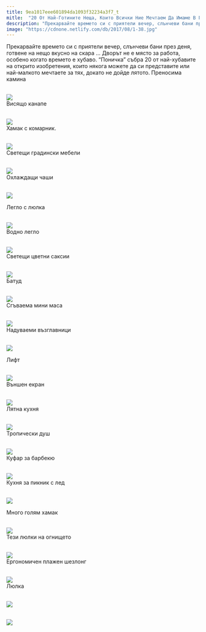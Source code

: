 ```yaml
---
title: 9ea1017eee601894da1093f32234a3f7_t
mitle:  "20 От Най-Готините Неща, Които Всички Ние Мечтаем Да Имаме В Градината Си!"
description: "Прекарвайте времето си с приятели вечер, слънчеви бани през деня, готвене на нещо вкусно на скара ... Дворът не е място за работа, особено когато времето е хубаво. &qout;Пон"
image: "https://cdnone.netlify.com/db/2017/08/1-38.jpg"
---
```


 <p>Прекарвайте времето си с приятели вечер, слънчеви бани през деня, готвене на нещо вкусно на скара … Дворът не е място за работа, особено когато времето е хубаво. “Поничка” събра 20 от най-хубавите на открито изобретения, които някога можете да си представите или най-малкото мечтаете за тях, докато не дойде лятото. Преносима камина</p>       <p> <br/><img src="https://cdnone.netlify.com/db/2017/08/1-38.jpg"/><br/> Висящо канапе</p> <p> <br/><img src="https://cdnone.netlify.com/db/2017/08/2-39.jpg"/><br/> Хамак с комарник.</p> <p> <br/><img src="https://cdnone.netlify.com/db/2017/08/3-43.jpg"/><br/> Светещи градински мебели</p>      <p> <br/><img src="https://cdnone.netlify.com/db/2017/08/4-38.jpg"/><br/> Охлаждащи чаши</p> <p> <br/><img src="https://cdnone.netlify.com/db/2017/08/5-38.jpg"/><br/></p> <p> Легло с люлка</p> <p> <br/><img src="https://cdnone.netlify.com/db/2017/08/6-40.jpg"/><br/> Водно легло</p>      <p> <br/><img src="https://cdnone.netlify.com/db/2017/08/7-38.jpg"/><br/> Светещи цветни саксии</p> <p> <br/><img src="https://cdnone.netlify.com/db/2017/08/8-40.jpg"/><br/> Батуд</p> <p> <br/><img src="https://cdnone.netlify.com/db/2017/08/9-39.jpg"/><br/> Сгъваема мини маса</p> <p> <br/><img src="https://cdnone.netlify.com/db/2017/08/10-34.jpg"/><br/> Надуваеми възглавници</p> <p> <br/><img src="https://cdnone.netlify.com/db/2017/08/11-33.jpg"/><br/></p> <p> Лифт</p>      <p> <br/><img src="https://cdnone.netlify.com/db/2017/08/12-31.jpg"/><br/> Външен екран</p> <p> <br/><img src="https://cdnone.netlify.com/db/2017/08/13-28.jpg"/><br/> Лятна кухня</p> <p> <br/><img src="https://cdnone.netlify.com/db/2017/08/14-29.jpg"/><br/> Тропически душ</p> <p> <br/><img src="https://cdnone.netlify.com/db/2017/08/15-29.jpg"/><br/> Куфар за барбекю</p>      <p> <br/><img src="https://cdnone.netlify.com/db/2017/08/16-27.jpg"/><br/> Кухня за пикник с лед</p> <p> <br/><img src="https://cdnone.netlify.com/db/2017/08/17-26.jpg"/><br/></p> <p> Много голям хамак</p> <p> <br/><img src="https://cdnone.netlify.com/db/2017/08/18-24.jpg"/><br/> Тези люлки на огнището</p> <p> <br/><img src="https://cdnone.netlify.com/db/2017/08/19-19.jpg"/><br/> Ергономичен плажен шезлонг</p> <p> <br/><img src="https://cdnone.netlify.com/db/2017/08/20-17.jpg"/><br/> Люлка</p> <p> <br/><img src="https://cdnone.netlify.com/db/2017/08/21-14.jpg"/><br/></p>  <p> <br/><img src="https://cdnone.netlify.com/db/2017/08/22-13.jpg"/><br/></p>       